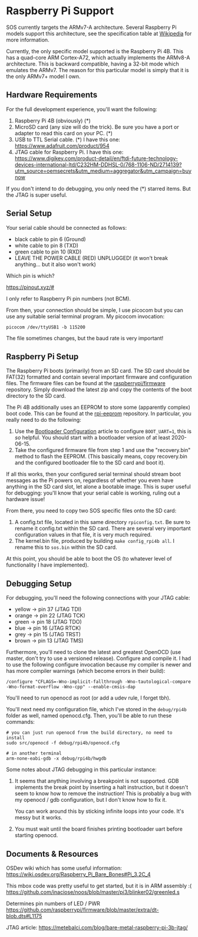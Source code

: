 Raspberry Pi Support
====================

SOS currently targets the ARMv7-A architecture. Several Raspberry Pi models
support this architecture, see the specification table at [Wikipedia][wiki] for
more information.

[wiki]: https://en.wikipedia.org/wiki/Raspberry_Pi#Specifications

Currently, the only specific model supported is the Raspberry Pi 4B. This has a
quad-core ARM Cortex-A72, which actually implements the ARMv8-A architecture.
This is backward compatible, having a 32-bit mode which emulates the ARMv7.
The reason for this particular model is simply that it is the only ARMv7+ model
I own.


Hardware Requirements
---------------------

For the full development experience, you'll want the following:

1. Raspberry Pi 4B (obviously) (*)
2. MicroSD card (any size will do the trick). Be sure you have a port or adapter
   to read this card on your PC. (*)
3. USB to TTL Serial cable. (*)  I have this one:
   https://www.adafruit.com/product/954
4. JTAG cable for Raspberry Pi. I have this one:
   https://www.digikey.com/product-detail/en/ftdi-future-technology-devices-international-ltd/C232HM-DDHSL-0/768-1106-ND/2714139?utm_source=oemsecrets&utm_medium=aggregator&utm_campaign=buynow

If you don't intend to do debugging, you only need the (*) starred items. But
the JTAG is super useful.


Serial Setup
------------

Your serial cable should be connected as follows:

* black cable to pin 6 (Ground)
* white cable to pin 8 (TXD)
* green cable to pin 10 (RXD)
* LEAVE THE POWER CABLE (RED) UNPLUGGED! (it won't break anything... but it also
  won't work)

Which pin is which?

https://pinout.xyz/#

I only refer to Raspberry Pi pin numbers (not BCM).

From then, your connection should be simple, I use picocom but you can use any
suitable serial terminal program. My picocom invocation:

    picocom /dev/ttyUSB1 -b 115200

The file sometimes changes, but the baud rate is very important!


Raspberry Pi Setup
------------------

The Raspberry Pi boots (primarily) from an SD card. The SD card should be
FAT(32) formatted and contain several important firmware and configuration
files. The firmware files can be found at the [raspberrypi/firmware][rpi-fw]
repository. Simply download the latest zip and copy the contents of the boot
directory to the SD card.

[rpi-fw]: https://github.com/raspberrypi/firmware

The Pi 4B additionally uses an EEPROM to store some (apparently complex) boot
code. This can be found at the [rpi-eeprom][rpi-eeprom] repository. In
particular, you really need to do the following:

1. Use the [Bootloader Configuration][cfg] article to configure `BOOT_UART=1`,
   this is *so* helpful. You should start with a bootloader version of at least
   2020-06-15.
2. Take the configured firmware file from step 1 and use the "recovery.bin"
   method to flash the EEPROM. (This basically means, copy recovery.bin and the
   configured bootloader file to the SD card and boot it).

[rpi-eeprom]: https://github.com/raspberrypi/rpi-eeprom/tree/master/firmware
[cfg]: https://www.raspberrypi.org/documentation/hardware/raspberrypi/bcm2711_bootloader_config.md

If all this works, then your configured serial terminal should stream boot
messages as the Pi powers on, regardless of whether you even have anything in
the SD card slot, let alone a bootable image. This is super useful for
debugging: you'll know that your serial cable is working, ruling out a hardware
issue!

From there, you need to copy two SOS specific files onto the SD card:

1. A config.txt file, located in this same directory `rpiconfig.txt`. Be sure to
   rename it config.txt within the SD card. There are several very important
   configuration values in that file, it is very much required.
2. The kernel.bin file, produced by building `make config_rpi4b all`. I rename
   this to `sos.bin` within the SD card.

At this point, you should be able to boot the OS (to whatever level of
functionality I have implemented).


Debugging Setup
---------------

For debugging, you'll need the following connections with your JTAG cable:

* yellow -> pin 37 (JTAG TDI)
* orange -> pin 22 (JTAG TCK)
* green -> pin 18 (JTAG TDO)
* blue -> pin 16 (JTAG RTCK)
* grey -> pin 15 (JTAG TRST)
* brown -> pin 13 (JTAG TMS)

Furthermore, you'll need to clone the latest and greatest OpenOCD (use master,
don't try to use a versioned release). Configure and compile it. I had to use
the following configure invocation because my compiler is newer and has more
compiler warnings (which become errors in their build):

    /configure "CFLAGS=-Wno-implicit-fallthrough -Wno-tautological-compare -Wno-format-overflow -Wno-cpp" --enable-cmsis-dap

You'll need to run openocd as root (or add a udev rule, I forget tbh).

You'll next need my configuration file, which I've stored in the `debug/rpi4b`
folder as well, named openocd.cfg. Then, you'll be able to run these commands:

    # you can just run openocd from the build directory, no need to install
    sudo src/openocd -f debug/rpi4b/openocd.cfg

    # in another terminal
    arm-none-eabi-gdb -x debug/rpi4b/hwgdb

Some notes about JTAG debugging in this particular instance:

1. It seems that anything involving a breakpoint is not supported. GDB
   implements the break point by inserting a halt instruction, but it doesn't
   seem to know how to remove the instruction! This is probably a bug with my
   openocd / gdb configuration, but I don't know how to fix it.

   You can work around this by sticking infinite loops into your code. It's
   messy but it works.

2. You must wait until the board finishes printing bootloader uart before
   starting openocd.


Documents & Resources
---------------------

OSDev wiki which has some useful information:
https://wiki.osdev.org/Raspberry_Pi_Bare_Bones#Pi_3.2C_4

This mbox code was pretty useful to get started, but it is in ARM assembly :(
https://github.com/inaciose/noos/blob/master/pi3/blinker02/greenled.s

Determines pin numbers of LED / PWR
https://github.com/raspberrypi/firmware/blob/master/extra/dt-blob.dts#L1175

JTAG article:
https://metebalci.com/blog/bare-metal-raspberry-pi-3b-jtag/
